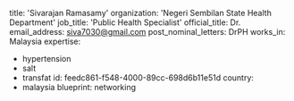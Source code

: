 title: 'Sivarajan Ramasamy'
organization: 'Negeri Sembilan State Health Department'
job_title: 'Public Health Specialist'
official_title: Dr.
email_address: siva7030@gmail.com
post_nominal_letters: DrPH
works_in: Malaysia
expertise:
  - hypertension
  - salt
  - transfat
id: feedc861-f548-4000-89cc-698d6b11e51d
country:
  - malaysia
blueprint: networking
